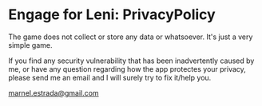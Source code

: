 # Engage for Leni: PrivacyPolicy

The game does not collect or store any data or whatsoever. It's just a very simple game.

If you find any security vulnerability that has been inadvertently caused by me, or have any question regarding how the app protectes your privacy, please send me an email and I will surely try to fix it/help you.

marnel.estrada@gmail.com
